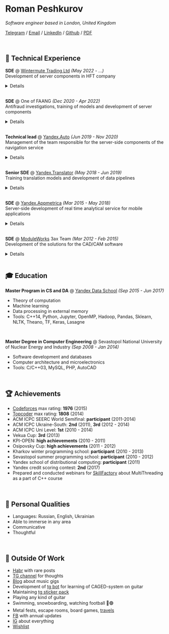 # Roman Peshkurov

_Software engineer based in London, United Kingdom_ <br>

[Telegram](https://t.me/blazerer) / [Email](mailto:roman.peshkurov@gmail.com) / [LinkedIn](https://www.linkedin.com/in/blazerer) / [Github](https://github.com/blazerer) / [PDF](RomanPeshkurov.pdf) 

<br>

## 💾 Technical Experience
**SDE** @ [Wintermute Trading Ltd](https://www.wintermute.com/) _(May 2022 - ...)_ <br>
Development of server components in HFT company
<details align="justify">
 <summary>Details</summary>
 <ul>
  <li>Yet to come</li>
 </ul>
</details>
<br>

**SDE** @ One of FAANG _(Dec 2020 - Apr 2022)_ <br>
Antifraud investigations, training of models and development of server components
<details align="justify">
 <summary>Details</summary>
 <ul>
  <li>Worked in the antifraud, so can't share many details</li>
  <li>Trained models in highly ambiguous area</li>
  <li>Developed data pipelines and implemented business logic around them</li>
  <li>Conducted investigations of anomalies</li>
  <li>Tools: Python, Internal ML libraries, Hive/Spark, MySQL, HG, Internal tools</li>
 </ul>
</details>
<br>

**Technical lead** @ [Yandex.Auto](https://auto.yandex/promo) _(Jun 2019 - Nov 2020)_ <br>
Management of the team responsible for the server-side components of the navigation service
<details align="justify">
 <summary>Details</summary>
 <ul>
  <li>Designed and developed server-side applications for the integrations of our app with partners (eg. Remote-Access-To-Car)</li>
  <li>Implemented service’s dashboards and metrics calculation processes</li>
  <li>Managed development of push-service for our proprietary devices</li>
  <li>Developed Logs-On-Demand system for our devices</li>
  <li>Participated in interviewing, onboarding, mentorship, project management routines of the team</li>
  <li>Tools: C++14, PostgreSQL, PlantUML, Java, Yandex-tools</li>
</ul>
 <i>
 <br>
 <b>Remote-Access-To-Car Demonstration</b><br>
 We integrated our navigation app with the telematics system, so that allowed our customers to have access to car's features (ignition, locks, etc.) via our app.
 Was responsible for the design and development of server components and managed a team, which was working on these tasks.<br>
 Here you can see <a href="https://vc.ru/transport/84796-foto-prototip-yandeks-avto-kotoraya-umeet-udalenno-upravlyat-mashinoy-i-sledit-za-ee-sostoyaniem">news post</a> about presentation from the conference with a part about our project:
</i>
 <br>
 <br>
 <div class="video-container">
 <iframe src="https://www.youtube.com/embed/28R7JjUjjGY?start=2560" title="YouTube video player" frameborder="0" allow="accelerometer; autoplay; clipboard-write; encrypted-media; gyroscope; picture-in-picture" allowfullscreen class="video"></iframe>
 </div>

</details>
<br>

**Senior SDE** @ [Yandex.Translator](https://translate.yandex.com/) _(May 2018 - Jun 2019)_ <br>
Training translation models and development of data pipelines
<details align="justify">
 <summary>Details</summary>
 <ul>
  <li>Designed and developed end-to-end data aggregation pipeline: from application on device to table in the MR-storage</li>
  <li>Improved translation quality on Turkish language family via training new types of neural models, <b>waiting for <a href="https://patents.google.com/patent/US20220198159A1/">patent</a></b></li>
  <li>Implemented Alternatives-For-Translation backend based on neural language model API</li>
  <li>Tools: C++14, Python, NLTK, TF, Yandex MapReduce, Transformer RNNs, HG</li>
 </ul>
 <i>
 <br>
 <b>Alternatives-For-Translation Demonstration</b><br>
 Worked on an optimal extraction of probabilities' values from translation model to allow us to suggest alternative words in the translation.<br>
 As a result, we obtained server API for this task, and here you can see example of this tool's usage on en-ru language pair:
 </i>
 <br>
 <br>
 <p class="video-container">
  <iframe src="https://www.youtube.com/embed/qzsiknOQsZI" title="YouTube video player" frameborder="0" allow="accelerometer; autoplay; clipboard-write; encrypted-media; gyroscope; picture-in-picture" allowfullscreen class="video"></iframe>
 </p>
 <i>
 <br>
 <b>Turkish Languages Translator and Yakut Language</b><br>
 Worked on the multi-language translation models with Tranformer RNNs and tried to find the best experiments' setup by preparation of corpora and tuning of models.<br>
 In the end, we achieved better quality in comparison to our baselines on the az-ru, kz-ru, uz-ru and other turk languages. <br>
 Yakut language is endangered one and our translator was the first registered translation system for it. As this language has high significance for the russian indigenous people, this achievement was reflected in the dedicated documentary:
 </i>
 <br>
 <br>
 <p class="video-container">
  <iframe src="https://www.youtube.com/embed/HupI6xOvWkc" title="YouTube video player" frameborder="0" allow="accelerometer; autoplay; clipboard-write; encrypted-media; gyroscope; picture-in-picture" allowfullscreen class="video"></iframe>
 </p>
</details>
<br>

**SDE** @ [Yandex.Appmetrica](https://appmetrica.yandex.com/about) _(Mar 2015 - May 2018)_ <br>
Server-side development of real time analytical service for mobile applications
<details align="justify">
 <summary>Details</summary>
 <ul>
  <li>Developed distributed fault-tolerant real-time data pipeline (40·10^9 rows/day) as a set of microservices in cloud</li>
  <li>Maintained and optimised self-written backend servers' layer (140·10^3 RPS of HTTPS in peak)</li>
  <li>Developed various utils: internal/external APIs, MR-jobs, monitorings and testing solutions</li>
  <li>Performed investigations on petabytes of data via MR and ClickHouse SQL</li>
  <li>Tools: C++14, Boost, Poco, MySQL, <a href="https://clickhouse.tech/">ClickHouse</a> (developed in my department), Nginx, Python, Yandex MapReduce, Apache Zookeeper, Git</li>
 </ul>
 <i>
 <br>
 <b>Logs API Demonstration</b><br>
 Designed and developed the server side of this API to allow customers extracting logs of their applications from our storage.<br>
 Here you can see how process of the data download looks like:
 </i>
 <br>
 <br>
 <p class="video-container">
  <iframe src="https://www.youtube.com/embed/S7wl_8sTrAY" title="YouTube video player" frameborder="0" allow="accelerometer; autoplay; clipboard-write; encrypted-media; gyroscope; picture-in-picture" allowfullscreen class="video"></iframe>
 </p>
</details>
<br>

**SDE** @ [ModuleWorks](https://www.moduleworks.com/) 3ax Team _(Mar 2012 - Feb 2015)_ <br>
Development of the solutions for the CAD/CAM software
<details align="justify">
 <summary>Details</summary>
 <ul>
  <li>Was solving sculpture surface machining and computational geometry problems</li>
  <li>Implemented library for the toolpath smoothing and based my master's thesis on it</li>
  <li>Developed and maintained project of Multiaxis Roughing (see below)</li>
  <li>Tools: C++03, Boost, Computational geometry tools, Svn</li>
 </ul>
 <i>
<br>
<b>Multiaxis Roughing Demonstration</b><br>
This toolpath generation algorithm was implemented as a combination of approaches between 5ax and 3ax project areas.
My aim was to make an actual implementation of an already scoped project and pushing it to the production.<br>
Here is the marketing demonstration of this tool:
 </i>
 <br>
 <br>
 <p class="video-container">
  <iframe src="https://www.youtube.com/embed/nHLNZ-Zp-r4" title="YouTube video player" frameborder="0" allow="accelerometer; autoplay; clipboard-write; encrypted-media; gyroscope; picture-in-picture" allowfullscreen class="video"></iframe>
 </p>
</details>

<br>

## 🎓 Education
**Master Program in CS and DA** @ [Yandex Data School](https://yandexdataschool.com/) _(Sep 2015 - Jun 2017)_ <br>
* Theory of computation
* Machine learning
* Data processing in external memory
* Tools: C++14, Python, Jupyter, OpenMP, Hadoop, Pandas, Sklearn, NLTK, Theano, TF, Keras, Lasagne

<br>

**Master Degree in Computer Engineering** @ Sevastopol National University of Nuclear Energy and Industry _(Sep 2008 - Jan 2014)_ <br>
* Software development and databases
* Сomputer architecture and microelectronics
* Tools: C/C++03, MySQL, PHP, AutoCAD

<br>

## 🏆 Achievements 
* [Codeforces](http://codeforces.com/profile/blazerer) max rating: **1976** (2015)
* [Topcoder](https://www.topcoder.com/members/blazerer/) max rating: **1808** (2014)
* ACM ICPC SEERC World Semifinal: **participant** (2011-2014)
* ACM ICPC Ukraine-South: **2nd** (2011), **3rd** (2012 - 2014)
* ACM ICPC Uni Level: **1st** (2010 - 2014)
* Vekua Cup: **3rd** (2013)
* KPI-OPEN: **high achievements** (2010 - 2011)
* Osipovsky Cup: **high achievements** (2011 - 2012)
* Kharkov winter programming school: **participant** (2010 - 2013)
* Sevastopol summer programming school: **participant** (2010 - 2012)
* Yandex school of distributional computing: **participant** (2011)
* Yandex credit scoring contest: **2nd** (2017)
* Prepared and conducted webinars for [SkillFactory](https://skillfactory.ru/) about MultiThreading as a part of C++ course

<br>

## 💬 Personal Qualities
* Languages: Russian, English, Ukrainian
* Able to immerse in any area
* Communicative
* Thoughtful

<br>

## 🎸 Outside Of Work
* [Habr](https://habr.com/ru/users/MrBlazerer/posts/) with rare posts
* [TG channel](https://t.me/imposter_and_ocd) for thoughts
* [Blog](https://vk.com/blazerer_about_music) about music gigs
* Development of [tg bot](https://t.me/MusicPracticeBot) for learning of CAGED-system on guitar
* Maintaining [tg sticker pack](https://t.me/addstickers/NorwegianFun)
* Playing any kind of guitar
* Swimming, snowboarding, watching football 🔴🟢
* Metal fests, escape rooms, board games, [travels](country_counter.md)
* [FB](https://www.facebook.com/MrBlazerer) with annual updates
* [IG](https://www.instagram.com/blazerer_about_everything/) about everything
* [Wishlist](wishlist.md)
